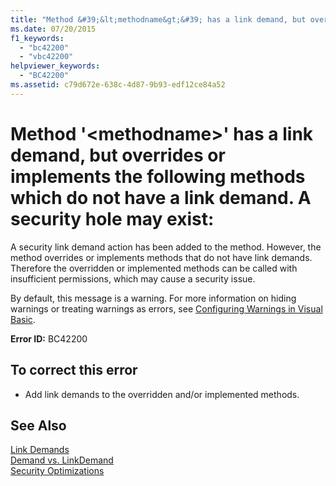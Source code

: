 ```yaml
---
title: "Method &#39;&lt;methodname&gt;&#39; has a link demand, but overrides or implements the following methods which do not have a link demand. A security hole may exist:"
ms.date: 07/20/2015
f1_keywords: 
  - "bc42200"
  - "vbc42200"
helpviewer_keywords: 
  - "BC42200"
ms.assetid: c79d672e-638c-4d87-9b93-edf12ce84a52
---
```

# Method &#39;&lt;methodname&gt;&#39; has a link demand, but overrides or implements the following methods which do not have a link demand. A security hole may exist:
A security link demand action has been added to the method. However, the method overrides or implements methods that do not have link demands. Therefore the overridden or implemented methods can be called with insufficient permissions, which may cause a security issue.  
  
 By default, this message is a warning. For more information on hiding warnings or treating warnings as errors, see [Configuring Warnings in Visual Basic](/visualstudio/ide/configuring-warnings-in-visual-basic).  
  
 **Error ID:** BC42200  
  
## To correct this error  
  
- Add link demands to the overridden and/or implemented methods.  
  
## See Also  
 [Link Demands](../../framework/misc/link-demands.md)  
 [Demand vs. LinkDemand](http://msdn.microsoft.com/library/1ab877f2-70f4-4e0d-8116-943999dfe8f5)  
 [Security Optimizations](http://msdn.microsoft.com/library/cf255069-d85d-4de3-914a-e4625215a7c0)

